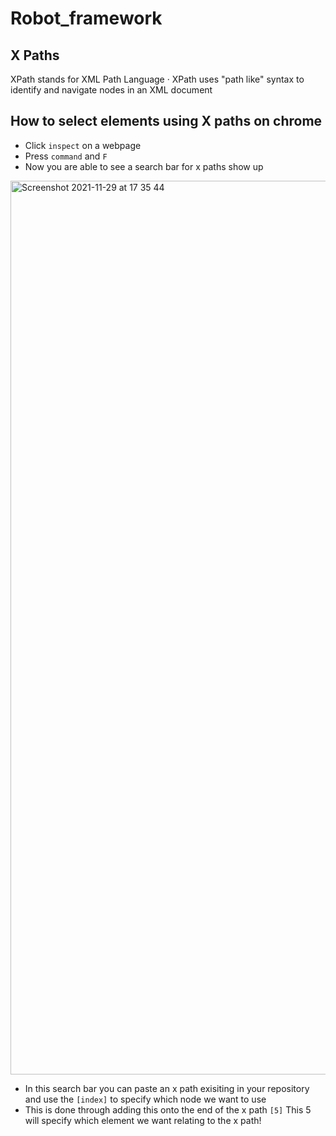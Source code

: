 # Robot_framework

## 

## X Paths
XPath stands for XML Path Language · XPath uses "path like" syntax to identify and navigate nodes in an XML document

## How to select elements using X paths on chrome

- Click `inspect` on a webpage
- Press `command` and `F`
- Now you are able to see a search bar for x paths show up

<img width="1430" alt="Screenshot 2021-11-29 at 17 35 44" src="https://user-images.githubusercontent.com/88186084/143915994-b1da4e7c-b8ba-413b-ae5a-f005bde437c0.png">

- In this search bar you can paste an x path exisiting in your repository and use the `[index]` to specify which node we want to use
- This is done through adding this onto the end of the x path `[5]` This 5 will specify which element we want relating to the x path! 


